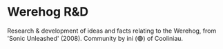 # Werehog R&D
Research &amp; development of ideas and facts relating to the Werehog, from 'Sonic Unleashed' (2008). Community by ini (🟣) of Cooliniau.
